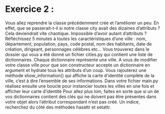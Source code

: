 # Exercice 2 :
Vous allez reprendre la classe précédemment crée et l’améliorer un peu. En effet, que se
passerait-t-il si notre classe city avait des dizaines d’attributs ? Cela deviendrait vite
chaotique. Impossible d’avoir autant d’attributs ? Réfléchissez 5 minutes à toutes les
caractéristiques d’une ville : nom, département, population, pays, code postal, nom des
habitants, date de création, dirigeant, personnages célèbres etc...
Vous trouverez dans le dossier qui vous a été donné un fichier cities.py qui contient une
liste de dictionnaires. Chaque dictionnaire représente une ville.
A vous de modifier votre classe ville pour que son constructeur accepte un dictionnaire en
argument et hydrate tous les attributs d’un coup.
Vous rajouterez une méthode show_information() qui affiche la carte d’identité complète
de la ville, c’est à dire l’ensemble de ses informations.
Dans votre fichier main.py réalisez ensuite une boucle pour instancier toutes les villes en
une fois et afficher leur carte d’identité
Pour allez plus loin, faites en sorte que si un de vos dictionnaires contient des clés qui ne
doivent pas être présentes dans votre objet alors l’attribut correspondant n’est pas créé.
Un indice, recherchez du côté des méthodes hasattr et setattr.
